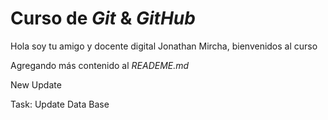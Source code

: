 # Curso de _Git_ & _GitHub_

Hola soy tu amigo y docente digital Jonathan Mircha, bienvenidos al curso

Agregando más contenido al _READEME.md_

New Update

Task: Update Data Base
